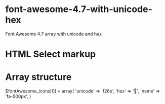 # font-awesome-4.7-with-unicode-hex
Font Awesome 4.7 array with unicode and hex

# HTML Select markup
<link href="https://cdnjs.cloudflare.com/ajax/libs/font-awesome/4.7.0/css/font-awesome.css" rel="stylesheet">
<?php
  echo fontAwesomeSelect();
?>

# Array structure
$fontAwesome_icons[0] = array(
  'unicode' => 'f26e',
  'hex' => '&#xf26e;',
  'name' => 'fa-500px',
)
